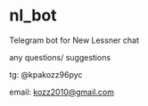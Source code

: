 # nl_bot
Telegram bot for New Lessner chat

any questions/ suggestions

tg: @kpakozz96pyc

email: kozz2010@gmail.com
